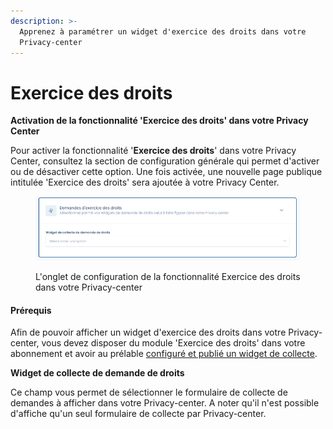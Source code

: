 ```yaml
---
description: >-
  Apprenez à paramétrer un widget d'exercice des droits dans votre
  Privacy-center
---
```


# Exercice des droits

**Activation de la fonctionnalité 'Exercice des droits' dans votre Privacy Center**

Pour activer la fonctionnalité '**Exercice des droits**' dans votre Privacy Center, consultez la section de configuration générale qui permet d'activer ou de désactiver cette option. Une fois activée, une nouvelle page publique intitulée 'Exercice des droits' sera ajoutée à votre Privacy Center.

<figure><img src="../../../.gitbook/assets/image (397).png" alt=""><figcaption><p>L'onglet de configuration de la fonctionnalité Exercice des droits dans votre Privacy-center</p></figcaption></figure>

#### Prérequis

Afin de pouvoir afficher un widget d'exercice des droits dans votre Privacy-center, vous devez disposer du module 'Exercice des droits' dans votre abonnement et avoir au prélable [configuré et publié un widget de collect](../../gerer-les-exercices-des-droits/implementez-un-widget-dexercice-des-droits.md)[e](../../gerer-les-exercices-des-droits/implementez-un-widget-dexercice-des-droits.md).

**Widget de collecte de demande de droits**

Ce champ vous permet de sélectionner le formulaire de collecte de demandes à afficher dans votre Privacy-center. A noter qu'il n'est possible d'affiche qu'un seul formulaire de collecte par Privacy-center.

